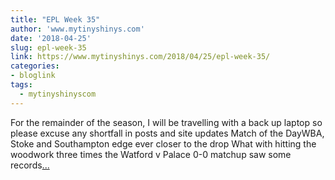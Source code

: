 ```yaml
---
title: "EPL Week 35"
author: 'www.mytinyshinys.com'
date: '2018-04-25'
slug: epl-week-35
link: https://www.mytinyshinys.com/2018/04/25/epl-week-35/
categories:
- bloglink
tags:
  - mytinyshinyscom
---
```


For the remainder of the season, I will be travelling with a back up laptop so please excuse any shortfall in posts and site updates Match of the DayWBA, Stoke and Southampton edge ever closer to the drop What with hitting the woodwork three times the Watford v Palace 0-0 matchup saw some records[... <i class="fas fa-external-link-alt"></i>](https://www.mytinyshinys.com/2018/04/25/epl-week-35/)


